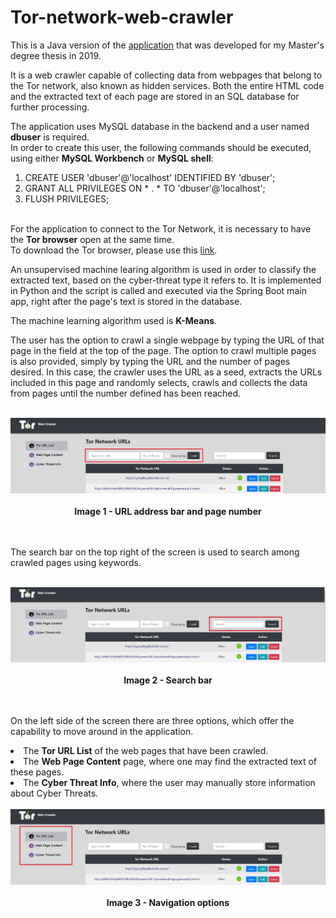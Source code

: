 # Tor-network-web-crawler

This is a Java version of the <a href="https://github.com/ioannis-toumpoglou/tor-web-crawler">application</a> that was developed for my Master's degree thesis in 2019.


It is a web crawler capable of collecting data from webpages that belong to the Tor network, also known as hidden services. 
Both the entire HTML code and the extracted text of each page are stored in an SQL database for further processing. 

The application uses MySQL database in the backend and a user named **dbuser** is required.<br>
In order to create this user, the following commands should be executed, using either **MySQL Workbench**
or **MySQL shell**:

1. CREATE USER 'dbuser'@'localhost' IDENTIFIED BY 'dbuser';
2. GRANT ALL PRIVILEGES ON * . * TO 'dbuser'@'localhost';
3. FLUSH PRIVILEGES;
<br><br>

For the application to connect to the Tor Network, it is necessary to have the **Tor browser** 
open at the same time.<br>
To download the Tor browser, please use this <a href="https://www.torproject.org/download/">link</a>.

An unsupervised machine learing algorithm is used in order to classify the extracted text, based on the cyber-threat type it refers to. It is implemented in Python and the script is called and executed via the Spring Boot main app, right after the page's text is stored in the database.

The machine learning algorithm used is <b>K-Means</b>.

<p>The user has the option to crawl a single webpage by typing the URL of that page in the field at the top of the page. The option to crawl multiple pages is also provided, simply by typing the URL and the number of pages desired. In this case, the crawler uses the URL as a seed, extracts the URLs included in this page and randomly selects, crawls and collects the data from pages until the number defined has been reached.
<br><br>
<div align="center">
	<img src="src/main/resources/static/images/01.Url_and_page_number.jpg" width="650" />
	<br><br>
	<b>Image 1 - URL address bar and page number</b>
</div>
<br><br>
<p>The search bar on the top right of the screen is used to search among crawled pages using keywords.
<br><br>
<div align="center">
	<img src="src/main/resources/static/images/02.Search_bar.jpg" width="650" />
	<br><br>
	<b>Image 2 - Search bar</b>
</div>
<br><br>
<p>On the left side of the screen there are three options, which offer the capability to move around in the application. 
<li>The <b>Tor URL List</b> of the web pages that have been crawled. 
<li>The <b>Web Page Content</b> page, where one may find the extracted text of these pages. 
<li>The <b>Cyber Threat Info</b>, where the user may manually store information about Cyber Threats.
<br><br>
<div align="center">
	<img src="src/main/resources/static/images/03.Page_navigation.jpg" width="650" />
	<br><br>
	<b>Image 3 - Navigation options</b>
</div>
<br><br>